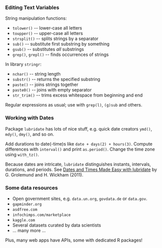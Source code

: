 ### Editing Text Variables

String manipulation functions:

 * `tolower()` -- lower-case all letters
 * `toupper()` -- upper-case all letters
 * `strsplit()` -- splits strings by a separator
 * `sub()` -- substitute first substring by something
 * `gsub()` -- substitutes *all* substrings
 * `grep()`, `grepl()` -- finds occurrences of strings

In library `stringr`:

 * `nchar()` -- string length
 * `substr()` -- returns the specified substring
 * `paste()` -- joins strings together
 * `paste0()` -- joins with empty separator
 * `str_trim()` -- trims excess whitespace from beginning and end

Regular expressions as usual; use with `grep(l)`, `(g)sub` and others.


### Working with Dates

Package `lubridate` has lots of nice stuff, e.g. quick date creators
`ymd()`, `mdy()`, `dmy()`, and so on.

Add durations to date(-time)s like `date + days(2) + hours(3)`.
Compute differences with `interval()` and print `as.period()`.
Change the time zone using `with_tz()`.

Because dates are intricate, `lubridate` distinguishes instants, intervals,
durations, and periods. See 
  [Dates and Times Made Easy with lubridate](http://dx.doi.org/10.18637/jss.v040.i03)
by G. Grolemund and H. Wickham (2011).


### Some data resources

 * Open government sites, e.g. `data.un.org`, `govdata.de` or `data.gov`.
 * `gapminder.org`
 * `asdfree.com`
 * `infochimps.com/marketplace`
 * `kaggle.com`
 * Several datasets curated by data scientists
 * ... many more ...
 
Plus, many web apps have APIs, some with dedicated R packages!
